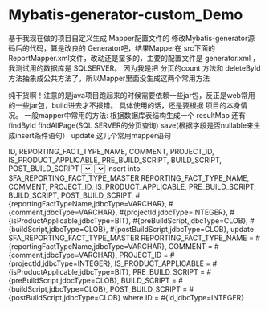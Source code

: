 # Mybatis-generator-custom_Demo
基于我现在做的项目自定义生成 Mapper配置文件的 修改Mybatis-generator源码后的代码，算是改良的 Generator吧，结果Mapper在 src下面的ReportMapper.xml文件，改动还是蛮多的，主要的配置文件是 generator.xml ，我测试用的数据库是 SQLSERVER。 因为我是把 分页的count 方法和 deleteById方法抽象成公共方法了，所以Mapper里面没生成这两个常用方法

纯干货啊！注意的是java项目跑起来的时候需要依赖一些jar包，反正是web常用的一些jar包，build进去才不报错。
具体使用的话，还是要根据 项目的本身情况。
一般mapper中常用的方法: 根据数据库表结构生成一个 resultMap  还有 findById   findAllPage(SQL SERVER的分页查询) save(根据字段是否nullable来生成insert条件语句） update 这几个常用mapper语句


<?xml version="1.0" encoding="UTF-8" ?>
<!DOCTYPE mapper PUBLIC "-//mybatis.org//DTD Mapper 3.0//EN" "http://mybatis.org/dtd/mybatis-3-mapper.dtd" >
<mapper namespace="com.nielsen.sdf.dao.ReportMapper" >
  <resultMap id="mainResultMain" type="com.nielsen.sdf.domain.Report" >
    <result column="ID" property="id" jdbcType="INTEGER" />
    <result column="REPORTING_FACT_TYPE_NAME" property="reportingFactTypeName" jdbcType="VARCHAR" />
    <result column="COMMENT" property="comment" jdbcType="VARCHAR" />
    <result column="PROJECT_ID" property="projectId" jdbcType="INTEGER" />
    <result column="IS_PRODUCT_APPLICABLE" property="isProductApplicable" jdbcType="BIT" />
    <result column="PRE_BUILD_SCRIPT" property="preBuildScript" jdbcType="CLOB" />
    <result column="BUILD_SCRIPT" property="buildScript" jdbcType="CLOB" />
    <result column="POST_BUILD_SCRIPT" property="postBuildScript" jdbcType="CLOB" />
  </resultMap>

  <sql id="All_Column_List" >
    ID, REPORTING_FACT_TYPE_NAME, COMMENT, PROJECT_ID, IS_PRODUCT_APPLICABLE, PRE_BUILD_SCRIPT, 
    BUILD_SCRIPT, POST_BUILD_SCRIPT
  </sql>

  <select id="findAllPage" resultMap="mainResultMap" >
    select ID, REPORTING_FACT_TYPE_NAME, COMMENT, PROJECT_ID, IS_PRODUCT_APPLICABLE, 
    PRE_BUILD_SCRIPT, BUILD_SCRIPT, POST_BUILD_SCRIPT
    from SFA_REPORTING_FACT_TYPE_MASTER
    where ID = #{id,jdbcType=INTEGER}
     ORDER BY id offset #{startNum}-1   rows fetch next #{pageSize} rows only 
  </select>

  <select id="findById" resultMap="mainResultMap" >
    select ID, REPORTING_FACT_TYPE_NAME, COMMENT, PROJECT_ID, IS_PRODUCT_APPLICABLE, 
    PRE_BUILD_SCRIPT, BUILD_SCRIPT, POST_BUILD_SCRIPT
    from SFA_REPORTING_FACT_TYPE_MASTER
    where ID = #{id,jdbcType=INTEGER}
  </select>

  <insert id="save" parameterType="com.nielsen.sdf.domain.Report" >
    insert into SFA_REPORTING_FACT_TYPE_MASTER
    <trim prefix="(" suffix=")" suffixOverrides="," >
      REPORTING_FACT_TYPE_NAME,
      <if test="comment != null" >
        COMMENT,
      </if>
      <if test="projectId != null" >
        PROJECT_ID,
      </if>
      IS_PRODUCT_APPLICABLE,
      PRE_BUILD_SCRIPT,
      BUILD_SCRIPT,
      POST_BUILD_SCRIPT,
    </trim>
    <trim prefix="values (" suffix=")" suffixOverrides="," >
      #{reportingFactTypeName,jdbcType=VARCHAR},
      <if test="comment != null" >
        #{comment,jdbcType=VARCHAR},
      </if>
      <if test="projectId != null" >
        #{projectId,jdbcType=INTEGER},
      </if>
      #{isProductApplicable,jdbcType=BIT},
      #{preBuildScript,jdbcType=CLOB},
      #{buildScript,jdbcType=CLOB},
      #{postBuildScript,jdbcType=CLOB},
    </trim>
  </insert>

  <update id="update" parameterType="com.nielsen.sdf.domain.Report" >
    update SFA_REPORTING_FACT_TYPE_MASTER
    <set >
      REPORTING_FACT_TYPE_NAME = #{reportingFactTypeName,jdbcType=VARCHAR},
      <if test="comment != null" >
        COMMENT = #{comment,jdbcType=VARCHAR},
      </if>
      <if test="projectId != null" >
        PROJECT_ID = #{projectId,jdbcType=INTEGER},
      </if>
      IS_PRODUCT_APPLICABLE = #{isProductApplicable,jdbcType=BIT},
      PRE_BUILD_SCRIPT = #{preBuildScript,jdbcType=CLOB},
      BUILD_SCRIPT = #{buildScript,jdbcType=CLOB},
      POST_BUILD_SCRIPT = #{postBuildScript,jdbcType=CLOB}
    </set>
    where ID = #{id,jdbcType=INTEGER}
  </update>

</mapper>
